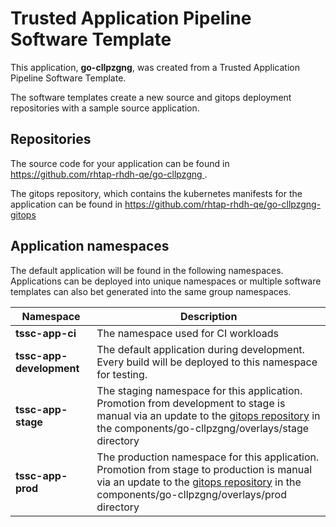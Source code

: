 # Trusted Application Pipeline Software Template

This application, **go-cllpzgng**, was created from a Trusted Application Pipeline Software Template.

The software templates create a new source and gitops deployment repositories with a sample source application. 

## Repositories

The source code for your application can be found in [https://github.com/rhtap-rhdh-qe/go-cllpzgng ](https://github.com/rhtap-rhdh-qe/go-cllpzgng ).
 
The gitops repository, which contains the kubernetes manifests for the application can be found in 
[https://github.com/rhtap-rhdh-qe/go-cllpzgng-gitops ](https://github.com/rhtap-rhdh-qe/go-cllpzgng-gitops ) 

## Application namespaces 

The default application will be found in the following namespaces. Applications can be deployed into unique namespaces or multiple software templates can also bet generated into the same group namespaces.  

|  Namespace   |  Description   |  
| -------- | -------- |
| **tssc-app-ci** | The namespace used for CI workloads |
| **tssc-app-development** | The default application during development. Every build will be deployed to this namespace for testing. |
| **tssc-app-stage** | The staging namespace for this application. Promotion from development to stage is manual via an update to the [gitops repository](https://github.com/rhtap-rhdh-qe/go-cllpzgng-gitops ) in the components/go-cllpzgng/overlays/stage directory |
| **tssc-app-prod** | The production namespace for this application. Promotion from stage to production is manual via an update to the [gitops repository](https://github.com/rhtap-rhdh-qe/go-cllpzgng-gitops ) in the components/go-cllpzgng/overlays/prod directory |
